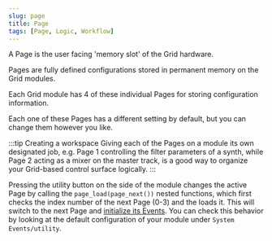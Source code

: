 ```yaml
---
slug: page
title: Page
tags: [Page, Logic, Workflow]
---
```


A Page is the user facing 'memory slot' of the Grid hardware.

Pages are fully defined configurations stored in permanent memory on the Grid modules.

Each Grid module has 4 of these individual Pages for storing configuration information.

Each one of these Pages has a different setting by default, but you can change them however you like.

:::tip Creating a workspace
Giving each of the Pages on a module its own designated job, e.g. Page 1 controlling the filter parameters of a synth, while Page 2 acting as a mixer on the master track, is a good way to organize your Grid-based control surface logically.
:::

Pressing the utility button on the side of the module changes the active Page by calling the `page_load(page_next())` nested functions, which first checks the index number of the next Page (0-3) and the loads it. This will switch to the next Page and [initialize its Events](/docs/wiki/events/ui-events/init-event.md). You can check this behavior by looking at the default configuration of your module under `System Events/utility`.

